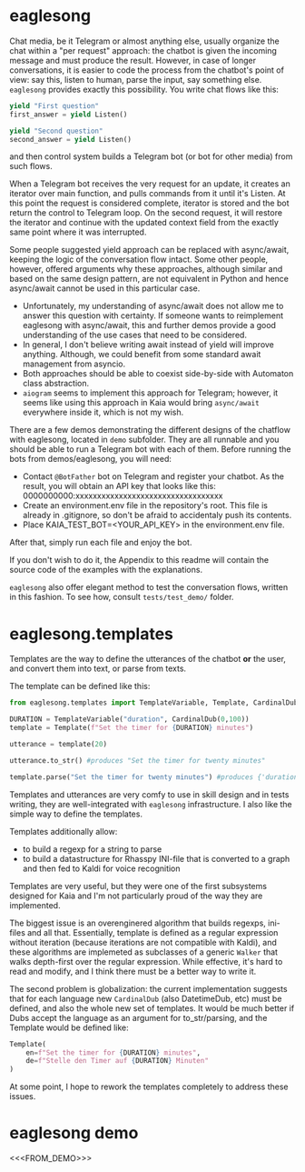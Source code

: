 # eaglesong

Chat media, be it Telegram or almost anything else, usually organize the chat within a "per request" approach:
the chatbot is given the incoming message and must produce the result. 
However, in case of longer conversations, it is easier to code the process from the chatbot's point of view: 
say this, listen to human, parse the input, say something else. 
`eaglesong` provides exactly this possibility. You write chat flows like this:

```python
yield "First question"
first_answer = yield Listen()

yield "Second question"
second_answer = yield Listen()
```

and then control system builds a Telegram bot (or bot for other media) from such flows.

When a Telegram bot receives the very request for an update, it creates an iterator over main function, and pulls commands from it until it's Listen. At this point the request is considered complete, iterator is stored and the bot return the control to Telegram loop. On the second request, it will restore the iterator and continue with the updated context field from the exactly same point where it was interrupted.

Some people suggested yield approach can be replaced with async/await, keeping the logic of the conversation flow intact. Some other people, however, offered arguments why these approaches, although similar and based on the same design pattern, are not equivalent in Python and hence async/await cannot be used in this particular case.

* Unfortunately, my understanding of async/await does not allow me to answer this question with certainty. If someone wants to reimplement eaglesong with async/await, this and further demos provide a good understanding of the use cases that need to be considered.
* In general, I don't believe writing await instead of yield will improve anything. Although, we could benefit from some standard await management from asyncio.
* Both approaches should be able to coexist side-by-side with Automaton class abstraction.
* `aiogram` seems to implement this approach for Telegram; however, it seems like using this approach in Kaia would bring `async/await` everywhere inside it, which is not my wish.

There are a few demos demonstrating the different designs of the chatflow with eaglesong, located in `demo` subfolder. 
They are all runnable and you should be able to run a Telegram bot with each of them.
Before running the bots from demos/eaglesong, you will need:
* Contact `@BotFather` bot on Telegram and register your chatbot. As the result, you will obtain an API key that looks like this: 0000000000:xxxxxxxxxxxxxxxxxxxxxxxxxxxxxxxxxx
* Create an environment.env file in the repository's root. This file is already in .gitignore, so don't be afraid to accidentaly push its contents.
* Place KAIA_TEST_BOT=<YOUR_API_KEY> in the environment.env file.

After that, simply run each file and enjoy the bot.

If you don't wish to do it, the Appendix to this readme will contain the source code of the examples with the explanations.

`eaglesong` also offer elegant method to test the conversation flows, written in this fashion. To see how, consult `tests/test_demo/` folder.

# eaglesong.templates

Templates are the way to define the utterances of the chatbot __or__ the user, 
and convert them into text, or parse from texts. 

The template can be defined like this:

```python
from eaglesong.templates import TemplateVariable, Template, CardinalDub

DURATION = TemplateVariable("duration", CardinalDub(0,100))
template = Template(f"Set the timer for {DURATION} minutes")

utterance = template(20)

utterance.to_str() #produces "Set the timer for twenty minutes"

template.parse("Set the timer for twenty minutes") #produces {'duration': 20}
```

Templates and utterances are very comfy to use in skill design and in tests writing,
they are well-integrated with `eaglesong` infrastructure. 
I also like the simple way to define the templates.

Templates additionally allow:
* to build a regexp for a string to parse
* to build a datastructure for Rhasspy INI-file that is converted to a graph and then fed to Kaldi for voice recognition

Templates are very useful, but they were one of the first subsystems designed for Kaia
and I'm not particularly proud of the way they are implemented. 

The biggest issue is an overenginered algorithm that builds regexps, ini-files and all that.
Essentially, template is defined as a regular expression without iteration 
(because iterations are not compatible with Kaldi),
and these algorithms are implemeted as subclasses of a generic `Walker` 
that walks depth-first over the regular expression. While effective, 
it's hard to read and modify, and I think there must be a better way to write it.

The second problem is globalization: the current implementation suggests
that for each language new `CardinalDub` (also DatetimeDub, etc) must be defined,
and also the whole new set of templates. It would be much better if Dubs accept
the language as an argument for to_str/parsing, and the Template would be defined like:

```python
Template(
    en=f"Set the timer for {DURATION} minutes",
    de=f"Stelle den Timer auf {DURATION} Minuten"
)
```

At some point, I hope to rework the templates completely to address
these issues.


# eaglesong demo

<<<FROM_DEMO>>>